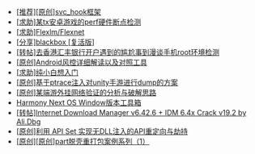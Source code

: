 + [[推荐][原创]svc_hook框架](https://bbs.kanxue.com/thread-284713.htm)
+ [[求助]某tx安卓游戏的perf硬件断点检测](https://bbs.kanxue.com/thread-286867.htm)
+ [[求助]Flexlm/Flexnet](https://bbs.kanxue.com/thread-286891.htm)
+ [[分享]blackbox [复活版]](https://bbs.kanxue.com/thread-286308.htm)
+ [[转帖]去香港汇丰银行开户遇到的尴尬事到漫谈手机root环境检测](https://bbs.kanxue.com/thread-285754.htm)
+ [[原创]Android风控详细解读以及对照工具](https://bbs.kanxue.com/thread-286120.htm)
+ [[求助]纯小白想入门](https://bbs.kanxue.com/thread-286880.htm)
+ [[原创]基于ptrace注入对unity手游进行dump的方案](https://bbs.kanxue.com/thread-286222.htm)
+ [[原创]某端游外挂网络验证的分析与破解思路](https://bbs.kanxue.com/thread-286748.htm)
+ [Harmony Next OS Window版本工具箱](https://bbs.kanxue.com/thread-284829.htm)
+ [[转帖]Internet Download Manager v6.42.6 + IDM 6.4x Crack v19.2 by Ali.Dbg](https://bbs.kanxue.com/thread-281044.htm)
+ [[原创]利用 API Set 实现无DLL注入的API重定向与劫持](https://bbs.kanxue.com/thread-286823.htm)
+ [[原创][原创]part脱壳重打包案例系列（1）](https://bbs.kanxue.com/thread-283508.htm)
